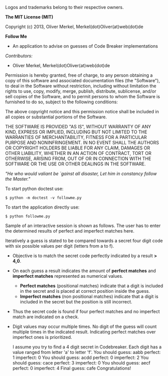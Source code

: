Logos and trademarks belong to their respective owners.

__The MIT License (MIT)__

Copyright (c) 2013, Oliver Merkel, Merkel(dot)Oliver(at)web(dot)de

__Follow Me__

* An application to advise on guesses of Code Breaker implementations

_Contributors:_
* Oliver Merkel, Merkel(dot)Oliver(at)web(dot)de

Permission is hereby granted, free of charge, to any person obtaining
a copy of this software and associated documentation files (the
"Software"), to deal in the Software without restriction, including
without limitation the rights to use, copy, modify, merge, publish,
distribute, sublicense, and/or sell copies of the Software, and to
permit persons to whom the Software is furnished to do so, subject to
the following conditions:

The above copyright notice and this permission notice shall be
included in all copies or substantial portions of the Software.

THE SOFTWARE IS PROVIDED "AS IS", WITHOUT WARRANTY OF ANY KIND,
EXPRESS OR IMPLIED, INCLUDING BUT NOT LIMITED TO THE WARRANTIES OF
MERCHANTABILITY, FITNESS FOR A PARTICULAR PURPOSE AND
NONINFRINGEMENT. IN NO EVENT SHALL THE AUTHORS OR COPYRIGHT HOLDERS BE
LIABLE FOR ANY CLAIM, DAMAGES OR OTHER LIABILITY, WHETHER IN AN ACTION
OF CONTRACT, TORT OR OTHERWISE, ARISING FROM, OUT OF OR IN CONNECTION
WITH THE SOFTWARE OR THE USE OR OTHER DEALINGS IN THE SOFTWARE.


_"He who would valiant be `gainst all disaster,
Let him in constancy follow the Master."_

To start python doctest use:

    $ python -m doctest -v followme.py

To start the application directly use:

    $ python followme.py

Sample of an interactive session is shown as follows. The user has to enter the determined results of perfect and imperfect matches here.

Iteratively a guess is stated to be compared towards a secret four digit code with six possible values per digit (letters from a to f).
* Objective is to match the secret code perfectly indicated by a result __> 4,0__.
* On each guess a result indicates the amount of __perfect matches__ and __imperfect matches__ represented as numerical values.
    * __Perfect matches__ (positional matches) indicate that a digit is included in the secret and is placed at correct position inside the guess.
    * __Imperfect matches__ (non positional matches) indicate that a digit is included in the secret but the position is still incorrect.
* Thus the secret code is found if four perfect matches and no imperfect match are indicated on a check.
* Digit values may occur multiple times. No digit of the guess will count multiple times in the indicated result. Indicating perfect matches over imperfect ones is prioritized.

    I assume you try to find a 4 digit secret in Codebreaker.
    Each digit has a value ranged from letter 'a' to letter 'f'.
    You should guess: aabb
    perfect: 1
    imperfect: 0
    You should guess: acdd
    perfect: 0
    imperfect: 2
    You should guess: cace
    perfect: 3
    imperfect: 0
    You should guess: aecf
    perfect: 0
    imperfect: 4
    Final guess: cafe
    Congratulations!
